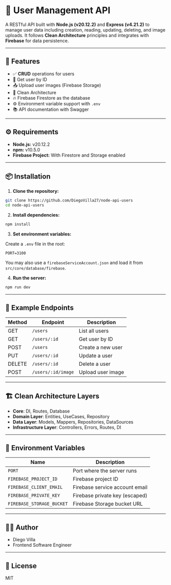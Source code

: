 # 👤 User Management API

A RESTful API built with **Node.js (v20.12.2)** and **Express (v4.21.2)** to manage user data including creation, reading, updating, deleting, and image uploads. It follows **Clean Architecture** principles and integrates with **Firebase** for data persistence.

---

## 🚀 Features

- ✅ **CRUD** operations for users  
- 📄 Get user by ID  
- 📤 Upload user images (Firebase Storage)  
- 🧱 Clean Architecture  
- 🔥 Firebase Firestore as the database  
- ⚙️ Environment variable support with `.env`  
- 📚 API documentation with Swagger

---

## ⚙️ Requirements

- **Node.js:** v20.12.2
- **npm:** v10.5.0
- **Firebase Project:** With Firestore and Storage enabled

---

## 📦 Installation

1. **Clone the repository:**

```bash
git clone https://github.com/DiegoVilla27/node-api-users
cd node-api-users
```

2. **Install dependencies:**

```bash
npm install
```

3. **Set environment variables:**

Create a `.env` file in the root:

```env
PORT=3100
```

You may also use a `firebaseServiceAccount.json` and load it from `src/core/database/firebase`.

4. **Run the server:**

```bash
npm run dev
```

---

## 🧪 Example Endpoints

| Method | Endpoint           | Description             |
|--------|--------------------|-------------------------|
| GET    | `/users`           | List all users          |
| GET    | `/users/:id`       | Get user by ID          |
| POST   | `/users`           | Create a new user       |
| PUT    | `/users/:id`       | Update a user           |
| DELETE | `/users/:id`       | Delete a user           |
| POST   | `/users/:id/image` | Upload user image       |

---

## 🏗️ Clean Architecture Layers

- **Core**: DI, Routes, Database
- **Domain Layer**: Entities, UseCases, Repository
- **Data Layer**: Models, Mappers, Repositories, DataSources
- **Infrastructure Layer**: Controllers, Errors, Routes, DI

---

## 🔐 Environment Variables

| Name                      | Description                          |
|---------------------------|--------------------------------------|
| `PORT`                    | Port where the server runs           |
| `FIREBASE_PROJECT_ID`     | Firebase project ID                  |
| `FIREBASE_CLIENT_EMAIL`   | Firebase service account email       |
| `FIREBASE_PRIVATE_KEY`    | Firebase private key (escaped)       |
| `FIREBASE_STORAGE_BUCKET` | Firebase Storage bucket URL          |

---

## 🧑‍💻 Author

- Diego Villa
- Frontend Software Engineer

---

## 📄 License

MIT